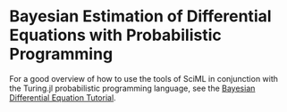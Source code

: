 # Bayesian Estimation of Differential Equations with Probabilistic Programming

For a good overview of how to use the tools of SciML in conjunction with the
Turing.jl probabilistic programming language, see the
[Bayesian Differential Equation Tutorial](https://turinglang.org/docs/tutorials/10-bayesian-differential-equations/).
